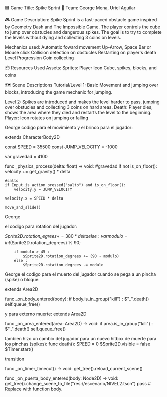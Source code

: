 🟦 Game Title: Spike Sprint
👥 Team: George Mena, Uriel Aguilar

🎮 Game Description:
Spike Sprint is a fast-paced obstacle game inspired by Geometry Dash and The Impossible Game. The player controls the cube to jump over obstucles and dangerous spikes. The goal is to try to complete the levels without dying and collecting 3 coins on levels.

Mechanics used:
Automatic foward movement
Up-Arrow, Space Bar or Mouse click
Collision detection on obstucles
Restarting on player's death
Level Progression
Coin collecting

📦 Resources Used
Assets:
Sprites: Player Icon Cube, spikes, blocks, and coins

🗺️ Scene Descriptions
Tutorial/Level 1:
Basic Movement and jumping over blocks, introducing the game mechanic for jumping.

Level 2:
Spikes are introduced and makes the level harder to pass, jumping over obstucles and collecting 3 coins on hard areas.
Death: Player dies, shows the area where they died and restarts the level to the beginning.
Player: Icon rotates on jumping or falling


George
codigo para el movimiento y el  brinco para el jugador:

extends CharacterBody2D


const SPEED = 35500
const JUMP_VELOCITY = -1000

var gravedad = 4100


func _physics_process(delta: float) -> void:
	#gravedad
	if not is_on_floor():
		velocity += get_gravity() * delta

	#salto
	if Input.is_action_pressed("salto") and is_on_floor():
		velocity.y = JUMP_VELOCITY

	velocity.x = SPEED * delta

	move_and_slide()
George

el codigo para rotation del jugador:

$Sprite2D.rotation_degrees += 380 * delta
	else :
		var modulo = int($Sprite2D.rotation_degrees) % 90;
	
		if modulo > 45 :
			$Sprite2D.rotation_degrees += (90 - modulo)
		else :
			$Sprite2D.rotation_degrees -= modulo

   George
   el codigo para el muerto del jugador cuando se pega a un pincha (spike) o bloque:
   
   extends Area2D

func _on_body_entered(body):
	if body.is_in_group("kill") :
		$"..".death()
		self.queue_free()
  
y para externo muerte:
extends Area2D

func _on_area_entered(area: Area2D) -> void:
	if area.is_in_group("kill") :
		$"..".death()
		self.queue_free()
  
tambien hizo un cambio del jugador para un nuevo hitbox de muerte para los pinchas (spikes):
func death():
	SPEED = 0
	$Sprite2D.visible = false
	$Timer.start()

 transition

func _on_timer_timeout() -> void:
	get_tree().reload_current_scene()

 func _on_puerta_body_entered(body: Node2D) -> void:
	get_tree().change_scene_to_file("res://escenario/NIVEL2.tscn")
	pass # Replace with function body. 
